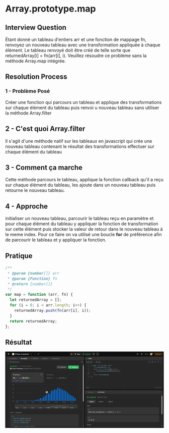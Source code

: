 # Array.prototype.map

## Interview Question

Étant donné un tableau d'entiers arr et une fonction de mappage fn, renvoyez un nouveau tableau avec une transformation appliquée à chaque élément.
Le tableau renvoyé doit être créé de telle sorte que returnedArray[i] = fn(arr[i], i).
Veuillez résoudre ce problème sans la méthode Array.map intégrée.

## Resolution Process

### 1 - Problème Posé

Créer une fonction qui parcours un tableau et applique des transformations sur chaque élément du tableau puis renvoi u nouveau tableau sans utiliser la méthode Array.filter

## 2 - C'est quoi Array.filter

Il s'agit d'une méthode natif sur les tableaux en javascript qui crée une nouveau tableau contenant le résultat des transformations effectuer sur chaque élément du tableau

## 3 - Comment ça marche

Cette méthode parcours le tableau, applique la fonction callback qu'il a reçu sur chaque élément du tableau, les ajoute dans un nouveau tableau puis retourne le nouveau tableau.

## 4 - Approche

initialiser un nouveau tableau, parcourir le tableau reçu en paramètre et pour chaque élément du tableau y appliquer la fonction de transformation sur cette élément puis stocker la valeur de retour dans le nouveau tableau à le meme index. Pour ce faire on va utilisé une boucle **for** de préférence afin de parcourir le tableau et y appliquer la fonction.

## Pratique

```js
/**
 * @param {number[]} arr
 * @param {Function} fn
 * @return {number[]}
 */
var map = function (arr, fn) {
  let returnedArray = [];
  for (i = 0; i < arr.length; i++) {
    returnedArray.push(fn(arr[i], i));
  }
  return returnedArray;
};
```

## Résultat

![Exercice Result](array-map-srceenshot.png)
